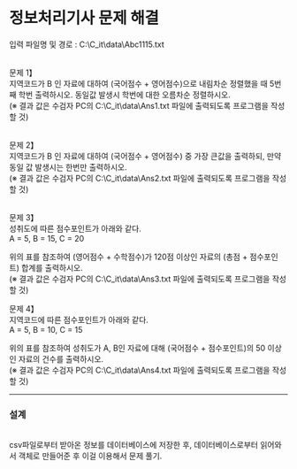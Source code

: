 <h1>정보처리기사 문제 해결</h1>

입력 파일명 및 경로 : C:\C_it\data\Abc1115.txt <br> <br>

문제 1】 <br>
지역코드가 B 인 자료에 대하여 (국어점수 + 영어점수)으로 내림차순 정렬했을 때 5번째 학번 출력하시오. 동일값 발생시 학번에 대한 오름차순 정렬하시오.<br>
(※ 결과 값은 수검자 PC의 C:\C_it\data\Ans1.txt 파일에 출력되도록 프로그램을 작성할 것)<br><br>


문제 2】<br>
지역코드가 B 인 자료에 대하여 (국어점수 + 영어점수) 중 가장 큰값을 출력하되, 만약 동일 값 발생시는 한번만 출력하시오.<br>
(※ 결과 값은 수검자 PC의 C:\C_it\data\Ans2.txt 파일에 출력되도록 프로그램을 작성할 것)<br><br>

문제 3】 <br>
성취도에 따른 점수포인트가 아래와 같다. <br>
A = 5, B = 15, C = 20<br>

위의 표를 참조하여 (영어점수 + 수학점수)가 120점 이상인 자료의 (총점 + 점수포인트) 합계를 출력하시오. <br>
(※ 결과 값은 수검자 PC의 C:\C_it\data\Ans3.txt 파일에 출력되도록 프로그램을 작성할 것)<br>

문제 4】<br>
지역코드에 따른 점수포인트가 아래와 같다. <br>
A = 5, B = 10, C = 15<br>

위의 표를 참조하여 성취도가 A, B인 자료에 대해 (국어점수 + 점수포인트)의 50 이상인 자료의 건수를 출력하시오.<br>
(※ 결과 값은 수검자 PC의 C:\C_it\data\Ans4.txt 파일에 출력되도록 프로그램을 작성할 것)

---
<h3> 설계 </h3> <br>
csv파일로부터 받아온 정보를 데이터베이스에 저장한 후, 데이터베이스로부터 읽어와서 객체로 만들어준 후 이걸 이용해서 문제 풀기.
